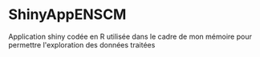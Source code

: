 # ShinyAppENSCM
Application shiny codée en R utilisée dans le cadre de mon mémoire pour permettre l'exploration des données traitées
